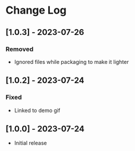 # Change Log

## [1.0.3] - 2023-07-26

### Removed

- Ignored files while packaging to make it lighter

## [1.0.2] - 2023-07-24

### Fixed

- Linked to demo gif

## [1.0.0] - 2023-07-24

- Initial release
